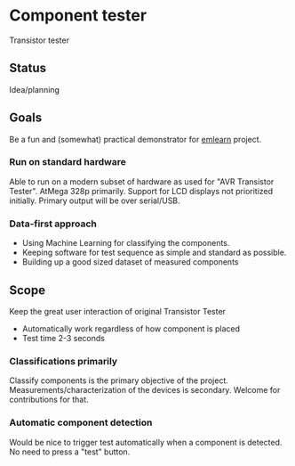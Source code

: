 
# Component tester
Transistor tester

## Status
Idea/planning

## Goals
Be a fun and (somewhat) practical demonstrator for [emlearn](https://github.com/emlearn/emlearn) project.

### Run on standard hardware
Able to run on a modern subset of hardware as used for "AVR Transistor Tester".
AtMega 328p primarily.
Support for LCD displays not prioritized initially.
Primary output will be over serial/USB.

### Data-first approach
- Using Machine Learning for classifying the components.
- Keeping software for test sequence as simple and standard as possible.
- Building up a good sized dataset of measured components

## Scope
Keep the great user interaction of original Transistor Tester

- Automatically work regardless of how component is placed
- Test time 2-3 seconds

### Classifications primarily
Classify components is the primary objective of the project.
Measurements/characterization of the devices is secondary.
Welcome for contributions for that.

### Automatic component detection
Would be nice to trigger test automatically
when a component is detected.
No need to press a "test" button.
